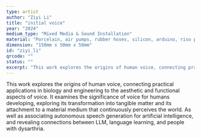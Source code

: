 ```yaml
---
type: artist
author: "Ziyi Li"
title: "initial voice"
year: "2024"
medium_type: "Mixed Media & Sound Installation"
material: "Porcelain, air pumps, rubber hoses, silicon, arduino, riso printing, wood, tiles, LED light, wall paint, speaker"
dimension: "150mm x 50mm x 50mm"
id: "ziyi_li"
qrcode: ""
status: ""
excerpt: "This work explores the origins of human voice, connecting practical applications in biology and engineering to the aesthetic and functional aspects of voice. It examines the significance of voice for humans developing, exploring its transformation into tangible matter and its attachment to a material medium that continuously perceives the world. As well as associating autonomous speech generation for artificial intelligence, and revealing connections between LLM, language learning, and people with dysarthria."
---
```

This work explores the origins of human voice, connecting practical applications in biology and engineering to the aesthetic and functional aspects of voice. It examines the significance of voice for humans developing, exploring its transformation into tangible matter and its attachment to a material medium that continuously perceives the world. As well as associating autonomous speech generation for artificial intelligence, and revealing connections between LLM, language learning, and people with dysarthria.

